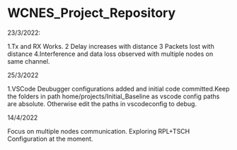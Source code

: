 # WCNES_Project_Repository





23/3/2022:

1.Tx and RX Works.
2 Delay increases with distance 
3 Packets lost with distance 
4.Interference and data loss observed with multiple nodes on same channel.

25/3/2022

1.VSCode Deubugger configurations added and initial code committed.Keep the folders in path home/projects/Initial_Baseline as vscode config paths are absolute. Otherwise edit the paths in vscodeconfig to debug.

14/4/2022

Focus on multiple nodes communication.
Exploring RPL+TSCH Configuration at the moment.

